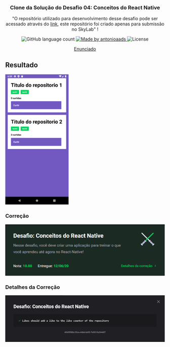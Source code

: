 <h3 align="center">
  Clone da Solução do Desafio 04: Conceitos do React Native
</h3>

<p align="center">"O repositório utilizado para desenvolvimento desse desafio pode ser acessado através do
<a target="_blank" href="https://github.com/antonioaads/Learning/tree/master/bootcamp/nivel1/desafio-mobile">link</a>, este repositório foi
criado apenas para submissão no SkyLab"
!</blockquote>

<p align="center">
  <img target="_blank" alt="GitHub language count" src="https://img.shields.io/github/languages/count/antonioaads/bootcamp-desafio01-mobile?color=%2304D361">

  <a href="http://antonioaads.github.io/">
    <img alt="Made by antonioaads" src="https://img.shields.io/badge/made%20by-antonioaads-%2304D361">
  </a>

  <img alt="License" src="https://img.shields.io/badge/license-MIT-%2304D361">
</p>

<p align="center">
  <a target="_blank" href="https://github.com/Rocketseat/bootcamp-gostack-desafios/tree/master/desafio-conceitos-react-native">Enunciado</a>
</p>

## Resultado

<img alt="Screenshot Desafio 04" src=".github/screenshot.png" width="200px" />

### Correção
<img alt="Resultado Desafio 04" src=".github/resultado.PNG" />

### Detalhes da Correção

<img alt="Detalhes Correção Desafio 04" src=".github/detalhes.PNG" />
